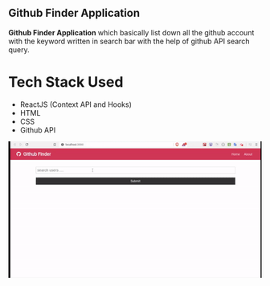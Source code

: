 ## Github Finder Application

<p> <strong>Github Finder Application</strong> which basically list down all the github account with the keyword written in search bar with  the help of github API search query. </p>

# Tech Stack Used

<ul>
    <li>ReactJS (Context API and Hooks)</li>
    <li>HTML</li>
    <li>CSS</li>
    <li>Github API</li>

</ul>

![alt text](github_finder.gif)
